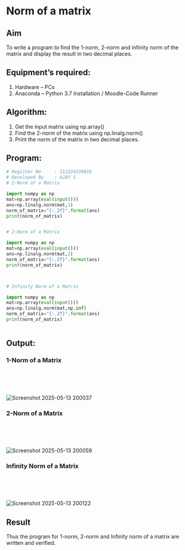 # Norm of a matrix
## Aim
To write a program to find the 1-norm, 2-norm and infinity norm of the matrix and display the result in two decimal places.
## Equipment’s required:
1.	Hardware – PCs
2.	Anaconda – Python 3.7 Installation / Moodle-Code Runner
## Algorithm:
 1. Get the input matrix using np.array()   
 2. Find the 2-norm of the matrix using np.linalg.norm()
 3. Print the norm of the matrix in two decimal places.
## Program:
```Python
# Register No     : 212224230010
# Developed By    : AJAY S
# 1-Norm of a Matrix

import numpy as np
mat=np.array(eval(input()))
ans=np.linalg.norm(mat,1)
norm_of_matrix="{:.2f}".format(ans)
print(norm_of_matrix)


# 2-Norm of a Matrix

import numpy as np
mat=np.array(eval(input()))
ans=np.linalg.norm(mat,2)
norm_of_matrix="{:.2f}".format(ans)
print(norm_of_matrix)



# Infinity Norm of a Matrix

import numpy as np
mat=np.array(eval(input()))
ans=np.linalg.norm(mat,np.inf)
norm_of_matrix="{:.2f}".format(ans)
print(norm_of_matrix)



```
## Output:
### 1-Norm of a Matrix
<br>
<br>
<br>

![Screenshot 2025-05-13 200037](https://github.com/user-attachments/assets/9c5b0c2e-a588-4a5d-a874-b6d5df0b5ea7)

### 2-Norm of a Matrix
<br>
<br>
<br>

![Screenshot 2025-05-13 200059](https://github.com/user-attachments/assets/ed11293a-d4d2-47a8-a1ad-d40cd1e38a80)

### Infinity Norm of a Matrix
<br>
<br>
<br>

![Screenshot 2025-05-13 200122](https://github.com/user-attachments/assets/4e9c7805-07f5-434d-bd0b-87ad2acd520c)

## Result
Thus the program for 1-norm, 2-norm and Infinity norm of a matrix are written and verified.
